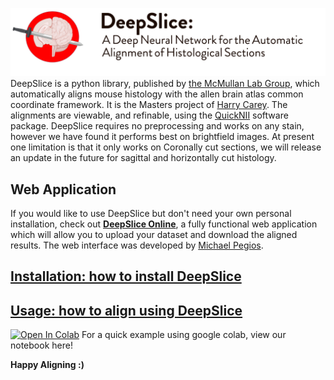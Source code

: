 
![Alt](docs/DeepSlice_github_banner.png "DeepSlice Banner")
DeepSlice is a python library, published by [the McMullan Lab Group](https://researchers.mq.edu.au/en/persons/simon-mcmullan), which automatically aligns mouse histology with the allen brain atlas common coordinate framework.
It is the Masters project of [Harry Carey](https://github.com/PolarBean/). The alignments are viewable, and refinable, using the [QuickNII](https://www.nitrc.org/projects/quicknii "QuickNII") software package.
DeepSlice requires no preprocessing and works on any stain, however we have found it performs best on brightfield images.
At present one limitation is that it only works on Coronally cut sections, we will release an update in the future for sagittal and horizontally cut histology.
## Web Application
If you would like to use DeepSlice but don't need your own personal installation, check out [**DeepSlice Online**](www.DeepSlice.com.au), a fully functional web application which will allow you to upload your dataset and download the aligned results. The web interface was developed by [Michael Pegios](https://github.com/ThermoDev/).
## [Installation: how to install DeepSlice](docs/installation.md)

## [Usage: how to align using DeepSlice](docs/usage.md)
[![Open In Colab](https://colab.research.google.com/assets/colab-badge.svg)](https://colab.research.google.com/github/PolarBean/DeepSlice/blob/master/example_notebooks/DeepSlice_example.ipynb)
For a quick example using google colab, view our notebook here! 

**Happy Aligning :)**






